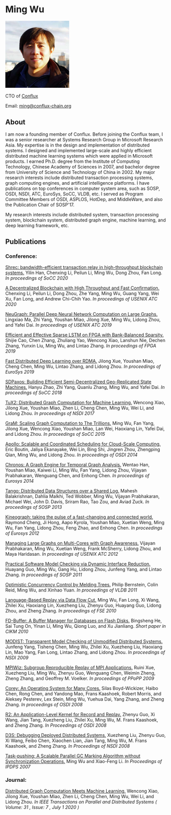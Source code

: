 # Ming Wu
<p><img src="ming.jpg" width="200" /></p>

CTO of [Conflux](https://www.conflux-chain.org)

Email: ming@conflux-chain.org

## About
I am now a founding member of Conflux. Before joining the Conflux team, I was a senior researcher at Systems Research Group in Microsoft Research Asia. My expertise is in the design and implementation of distributed systems. I designed and implemented large-scale and highly efficient distributed machine learning systems which were applied in Microsoft products. I earned Ph.D. degree from the Institute of Computing Technology, Chinese Academy of Sciences in 2007, and bachelor degree from University of Science and Technology of China in 2002. My major research interests include distributed transaction processing systems, graph computing engines, and artificial intelligence platforms. I have publications on top conferences in computer system area, such as SOSP, OSDI, NSDI, ATC, EuroSys, SoCC, VLDB, etc. I served as Program Committee Members of OSDI, ASPLOS, HotDep, and MiddleWare, and also the Publication Chair of SOSP'17.

My research interests include distributed system, transaction processing system, blockchain system, distributed graph engine, machine learning, and deep learning framework, etc.

## Publications
### Conference:

[Shrec: bandwidth-efficient transaction relay in high-throughput blockchain systems.](https://dl.acm.org/doi/10.1145/3419111.3421283) Yilin Han, Chenxing Li, Peilun Li, Ming Wu, Dong Zhou, Fan Long. *In proceedings of SoCC 2020*

[A Decentralized Blockchain with High Throughput and Fast Confirmation.](https://www.usenix.org/system/files/atc20-li-chenxing.pdf) Chenxing Li, Peilun Li, Dong Zhou, Zhe Yang, Ming Wu, Guang Yang, Wei Xu, Fan Long, and Andrew Chi-Chih Yao. *In proceedings of USENIX ATC 2020*

[NeuGraph: Parallel Deep Neural Network Computation on Large Graphs.](https://www.usenix.org/conference/atc19/presentation/ma) Lingxiao Ma, Zhi Yang, Youshan Miao, Jilong Xue, Ming Wu, Lidong Zhou, and Yafei Dai. *In proceedings of USENIX ATC 2019*

[Efficient and Effective Sparse LSTM on FPGA with Bank-Balanced Sparsity.](https://dl.acm.org/citation.cfm?id=3293898) Shijie Cao, Chen Zhang, Zhuliang Yao, Wencong Xiao, Lanshun Nie, Dechen Zhang, Yunxin Liu, Ming Wu, and Lintao Zhang. *In proceedings of FPGA 2019*

[Fast Distributed Deep Learning over RDMA.](https://dl.acm.org/citation.cfm?id=3303975) Jilong Xue, Youshan Miao, Cheng Chen, Ming Wu, Lintao Zhang, and Lidong Zhou. *In proceedings of EuroSys 2019*

[SDPaxos: Building Efficient Semi-Decentralized Geo-Replicated State Machines.](https://www.microsoft.com/en-us/research/uploads/prod/2018/09/172-zhao.pdf) Hanyu Zhao, Zhi Yang, Quanlu Zhang, Ming Wu, and Yafei Dai. *In proceedings of SoCC 2018*

[TuX2: Distributed Graph Computation for Machine Learning.](https://www.usenix.org/system/files/conference/nsdi17/nsdi17-xiao.pdf) Wencong Xiao, Jilong Xue, Youshan Miao, Zhen Li, Cheng Chen, Ming Wu, Wei Li, and Lidong Zhou. *In proceedings of NSDI 2017*

[GraM: Scaling Graph Computation to The Trillions.](https://dl.acm.org/citation.cfm?id=2806849&dl=ACM&coll=DL) Ming Wu, Fan Yang, Jilong Xue, Wencong Xiao, Youshan Miao, Lan Wei, Haoxiang Lin, Yafei Dai, and Lidong Zhou. *In proceedings of SoCC 2015*

[Apollo: Scalable and Coordinated Scheduling for Cloud-Scale Computing.](https://www.usenix.org/system/files/conference/osdi14/osdi14-paper-boutin_0.pdf) Eric Boutin, Jaliya Ekanayake, Wei Lin, Bing Shi, Jingren Zhou, Zhengping Qian, Ming Wu, and Lidong Zhou. *In proceedings of OSDI 2014*

[Chronos: A Graph Engine for Temporal Graph Analysis.](https://dl.acm.org/citation.cfm?id=2592799) Wentao Han, Youshan Miao, Kaiwei Li, Ming Wu, Fan Yang, Lidong Zhou, Vijayan Prabhakaran, Wenguang Chen, and Enhong Chen. *In proceedings of Eurosys 2014*

[Tango: Distributed Data Structures over a Shared Log.](https://dl.acm.org/citation.cfm?id=2522732) Mahesh Balakrishnan, Dahlia Malkhi, Ted Wobber, Ming Wu, Vijayan Prabhakaran, Michael Wei, John D. Davis, Sriram Rao, Tao Zou, and Aviad Zuck. *In proceedings of SOSP 2013*

[Kineograph: taking the pulse of a fast-changing and connected world.](https://dl.acm.org/citation.cfm?id=2168846) Raymond Cheng, Ji Hong, Aapo Kyrola, Youshan Miao, Xuetian Weng, Ming Wu, Fan Yang, Lidong Zhou, Feng Zhao, and Enhong Chen. *In proceedings of Eurosys 2012*

[Managing Large Graphs on Multi-Cores with Graph Awareness.](https://www.usenix.org/system/files/conference/atc12/atc12-final182.pdf) Vijayan Prabhakaran, Ming Wu, Xuetian Weng, Frank McSherry, Lidong Zhou, and Maya Haridasan. *In proceedings of USENIX ATC 2012*

[Practical Software Model Checking via Dynamic Interface Reduction.](https://dl.acm.org/citation.cfm?id=2043582) Huayang Guo, Ming Wu, Gang Hu, Lidong Zhou, Junfeng Yang, and Lintao Zhang. *In proceedings of SOSP 2011*

[Optimistic Concurrency Control by Melding Trees.](http://www.vldb.org/pvldb/vol4/p944-bernstein.pdf) Philip Bernstein, Colin Reid, Ming Wu, and Xinhao Yuan. *In proceedings of VLDB 2011*

[Language-Based Replay via Data Flow Cut.](https://dl.acm.org/citation.cfm?id=1882322) Ming Wu, Fan Long, Xi Wang, Zhilei Xu, Haoxiang Lin, Xuezheng Liu, Zhenyu Guo, Huayang Guo, Lidong Zhou, and Zheng Zhang. *In proceedings of FSE 2010*

[FD-Buffer: A Buffer Manager for Databases on Flash Disks.](https://www.microsoft.com/en-us/research/wp-content/uploads/2016/02/SSDBuffer.pdf) Bingsheng He, Sai Tung On, Yinan Li, Ming Wu, Qiong Luo, and Xu Jianliang. *Short paper in CIKM 2010*

[MODIST: Transparent Model Checking of Unmodified Distributed Systems.](https://dl.acm.org/citation.cfm?id=1558992) Junfeng Yang, Tisheng Chen, Ming Wu, Zhilei Xu, Xuezheng Liu, Haoxiang Lin, Mao Yang, Fan Long, Lintao Zhang, and Lidong Zhou. *In proceedings of NSDI 2009*

[MPIWiz: Subgroup Reproducible Replay of MPI Applications.](https://dl.acm.org/citation.cfm?id=1504213) Ruini Xue, Xuezheng Liu, Ming Wu, Zhenyu Guo, Wenguang Chen, Weimin Zheng, Zheng Zhang, and Geoffrey M. Voelker. *In proceedings of PPoPP 2009*

[Corey: An Operating System for Many Cores.](https://www.usenix.org/legacy/event/osdi08/tech/full_papers/boyd-wickizer/boyd_wickizer.pdf) Silas Boyd-Wickizer, Haibo Chen, Rong Chen, and Yandong Mao, Frans Kaashoek, Robert Morris, and Aleksey Pesterev, Lex Stein, Ming Wu, Yuehua Dai, Yang Zhang, and Zheng Zhang. *In proceedings of OSDI 2008*

[R2: An Application-Level Kernel for Record and Replay.](https://dl.acm.org/citation.cfm?id=1855741.1855755) Zhenyu Guo, Xi Wang, Jian Tang, Xuezheng Liu, Zhilei Xu, Ming Wu, M. Frans Kaashoek, and Zheng Zhang. *In Proceedings of OSDI 2008*

[D3S: Debugging Deployed Distributed Systems.](https://www.usenix.org/conference/nsdi-08/d3s-debugging-deployed-distributed-systems) Xuezheng Liu, Zhenyu Guo, Xi Wang, Feibo Chen, Xiaochen Lian, Jian Tang, Ming Wu, M. Frans Kaashoek, and Zheng Zhang. *In Proceedings of NSDI 2008*

[Task-pushing: A Scalable Parallel GC Marking Algorithm without Synchronization Operations.](https://ieeexplore.ieee.org/document/4228045/citations?tabFilter=papers#citations) Ming Wu and Xiao-Feng Li. *In Proceedings of IPDPS 2007*

### Journal:

[Distributed Graph Computation Meets Machine Learning.](https://ieeexplore.ieee.org/document/8974443) Wencong Xiao, Jilong Xue, Youshan Miao, Zhen Li, Cheng Chen, Ming Wu, Wei Li, and Lidong Zhou. *In IEEE Transactions on Parallel and Distributed Systems ( Volume: 31 , Issue: 7 , July 1 2020 )*
